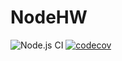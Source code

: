 # NodeHW

![Node.js CI](https://github.com/Rusfirdao/NodeHW/workflows/Node.js%20CI/badge.svg)
[![codecov](https://codecov.io/gh/Rusfirdao/NodeHW/branch/main/graph/badge.svg?token=TRf88vEzlU)](https://codecov.io/gh/Rusfirdao/NodeHW)

